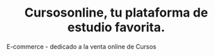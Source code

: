 <h1 align="center">Cursosonline, tu plataforma de estudio favorita. </h1>

E-commerce - dedicado a la venta online de Cursos


